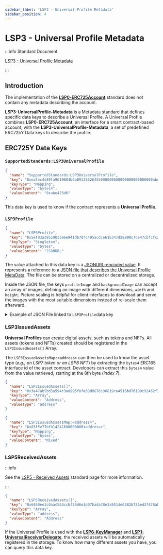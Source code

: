 ```yaml
---
sidebar_label: 'LSP3 - Universal Profile Metadata'
sidebar_position: 4
---
```


# LSP3 - Universal Profile Metadata

:::info Standard Document

[LSP3 - Universal Profile Metadata](https://github.com/lukso-network/LIPs/blob/main/LSPs/LSP-3-UniversalProfile-Metadata.md)

:::

## Introduction

The implementation of the **[LSP0-ERC725Account](./lsp0-erc725account.md)** standard does not contain any metadata describing the account.

**LSP3-UniversalProfile-Metadata** is a Metadata standard that defines specific data keys to describe a Universal Profile. A Universal Profile combines **LSP0-ERC725Account**, an interface for a smart contract-based account, with the **LSP3-UniversalProfile-Metadata**, a set of predefined ERC725Y Data keys to describe the profile.

## ERC725Y Data Keys

### `SupportedStandards:LSP3UniversalProfile`

```json
{
  "name": "SupportedStandards:LSP3UniversalProfile",
  "key": "0xeafec4d89fa9619884b6b89135626455000000000000000000000000abe425d6",
  "keyType": "Mapping",
  "valueType": "bytes4",
  "valueContent": "0xabe425d6"
}
```

This data key is used to know if the contract represents a **Universal Profile**.

### `LSP3Profile`

```json
{
  "name": "LSP3Profile",
  "key": "0x5ef83ad9559033e6e941db7d7c495acdce616347d28e90c7ce47cbfcfcad3bc5",
  "keyType": "Singleton",
  "valueType": "bytes",
  "valueContent": "JSONURL"
}
```

The value attached to this data key is a [JSONURL-encoded value](../../standards/generic-standards/lsp2-json-schema.md). It represents a reference to a [JSON file that describes the Universal Profile MetaData](https://github.com/lukso-network/LIPs/blob/main/LSPs/LSP-3-UniversalProfile-Metadata.md#lsp3profile). The file can be stored on a centralized or decentralized storage.

Inside the JSON file, the keys `profileImage` and `backgroundImage` can accept an array of images, defining an image with different dimensions, `width` and `height`. Picture scaling is helpful for client interfaces to download and serve the images with the most suitable dimensions instead of re-scale them afterward.

<details>
    <summary>Example of JSON File linked to <code>LSP3Profile</code>data key </summary>

```json
{
  "LSP3Profile": {
    "name": "frozeman",
    "description": "The inventor of ERC725 and ERC20...",
    "links": [
      { "title": "Twitter", "url": "https://twitter.com/feindura" },
      { "title": "lukso.network", "url": "https://lukso.network" }
    ],
    "tags": ["brand", "public profile"],
    "avatar": [
      {
        "hashFunction": "keccak256(bytes)",
        "hash": "0x98fe032f81c43426fbcfb21c780c879667a08e2a65e8ae38027d4d61cdfe6f55",
        "url": "ifps://QmPJESHbVkPtSaHntNVY5F6JDLW8v69M2d6khXEYGUMn7N",
        "fileType": "fbx"
      }
    ],
    "profileImage": [
      {
        "address": 0x1231c7436a77a009a97e48e4e10c92e89fd95fe15, // the address of an LSP7 or LSP8
        "tokenId": 0xdde1c7436a77a009a97e48e4e10c92e89fd95fe1556fc5c62ecef57cea51aa37 // (optional) if token contract is an LSP7
      }
    ],
    "backgroundImage": [
      {
        "width": 1800,
        "height": 1013,
        "hashFunction": "keccak256(bytes)",
        "hash": "0x98fe032f81c43426fbcfb21c780c879667a08e2a65e8ae38027d4d61cdfe6f55",
        "url": "ifps://QmPJESHbVkPtSaHntNVY5F6JDLW8v69M2d6khXEYGUMn7N"
      },
      {
        "width": 1024,
        "height": 576,
        "hashFunction": "keccak256(bytes)",
        "hash": "0xfce1c7436a77a009a97e48e4e10c92e89fd95fe1556fc5c62ecef57cea51aa37",
        "url": "ifps://QmZc9uMJxyUeUpuowJ7AD6MKoNTaWdVNcBj72iisRyM9Su"
      }
    ]
  }
}
```

</details>

### LSP3IssuedAssets

**Universal Profiles** can create digital assets, such as tokens and NFTs. All assets (tokens and NFTs) created should be registered in the `LSP3IssuedAssets[]` Array.

The `LSP3IssuedAssetsMap:<address>` can then be used to know the asset type (_e.g., an LSP7 token or an LSP8 NFT_) by extracting the `bytes4` ERC165 interface id of the asset contract. Developers can extract this `bytes4` value from the value retrieved, starting at the 8th byte (_index 7_).

```json
{
  "name": "LSP3IssuedAssets[]",
  "key": "0x3a47ab5bd3a594c3a8995f8fa58d0876c96819ca4516bd76100c92462f2f9dc0",
  "keyType": "Array",
  "valueContent": "Address",
  "valueType": "address"
}
```

```json
{
  "name": "LSP3IssuedAssetsMap:<address>",
  "key": "0x83f5e77bfb14241600000000<address>",
  "keyType": "Mapping",
  "valueType": "bytes",
  "valueContent": "Mixed"
}
```

### LSP5ReceivedAssets

:::info

See the [LSP5 - Received Assets](./lsp5-received-assets.md) standard page for more information.

:::

```json
{
  "name": "LSP5ReceivedAssets[]",
  "key": "0x6460ee3c0aac563ccbf76d6e1d07bada78e3a9514e6382b736ed3f478ab7b90b",
  "keyType": "Array",
  "valueType": "address",
  "valueContent": "Address"
}
```

If the Universal Profile is used with the **[LSP6-KeyManager](./lsp6-key-manager.md)** and **[LSP1-UniversalReceiverDelegate](./lsp1-universal-receiver-delegate.md)**, the received assets will be automatically registered in the storage. To know how many different assets you have, you can query this data key.
